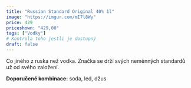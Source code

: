 ```yaml
---
title: "Russian Standard Original 40% 1l"
image: "https://imgur.com/mI7l8Wy"
price: 429
priceshown: "429,00"
tags: ["Vodky"]
# Kontrola toho jestli je dostupný
draft: false
---
```


Co jiného z ruska než vodka. Značka se drží svých neměnných standardů už od svého založení. 

**Doporučené kombinace:** soda, led, džus

